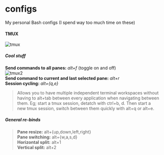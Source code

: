 # configs
My personal Bash configs (I spend way too much time on these)  


#### TMUX
![tmux](https://cloud.githubusercontent.com/assets/22798226/23110917/a7294932-f6d9-11e6-9c5f-8e64dceae768.png)

##### Cool stuff
 **Send commands to all panes:** _alt+f_ (toggle on and off)  
![tmux2](https://sanctum.geek.nz/arabesque/wp-content/uploads/2012/08/synchronize-panes.gif)   
 **Send command to current and last selected pane:** _alt+r_  
 **Session cycling:** _alt+{q,e}_  
>   Allows you to have multiple independent terminal workspaces without having to alt+tab between 
     every application when navigating between them. Eg; 
     start a tmux session, detatch with ctrl+b, d. Then start a new
     tmux session, switch between them quickly with alt+q or alt+e.

##### General re-binds
> **Pane resize:** alt+{up,down,left,right}  
**Pane switching:** alt+{w,a,s,d}    
**Horizontal split:** alt+1  
**Vertical split:** alt+2  


